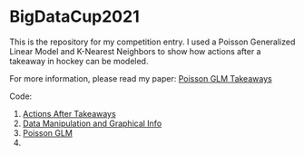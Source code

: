 # BigDataCup2021
This is the repository for my competition entry. I used a Poisson Generalized Linear Model and K-Nearest Neighbors to show how actions after a takeaway in hockey can be modeled.

For more information, please read my paper: [Poisson GLM Takeaways](https://github.com/inm2/BigDataCup2021/blob/main/Big%20Data%20Cup%2021%20_%20Poisson%20GLM%20Takeaways.pdf)

Code:
1. [Actions After Takeaways](https://github.com/inm2/BigDataCup2021/blob/main/Big%20Data%20Cup%20-%20Actions%20After%20Takeaways.ipynb)  
2. [Data Manipulation and Graphical Info](https://github.com/inm2/BigDataCup2021/blob/main/Big%20Data%20Cup%20-%20Data%20Manipulation%20and%20Graphical%20Info.ipynb)
3. [Poisson GLM](https://github.com/inm2/BigDataCup2021/blob/main/Big%20Data%20Cup%20-%20Poisson%20GLM.ipynb)  
4. 


